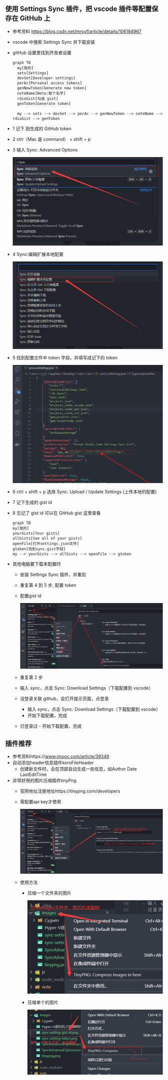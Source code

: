 <!--
 * @Author: your name
 * @Date: 2021-04-02 10:59:23
 * @LastEditTime: 2021-04-02 14:01:54
 * @LastEditors: mrzou
 * @Description: In User Settings Edit
 * @FilePath: \blog\note\vscode-config.md
-->
## 使用 Settings Sync 插件，把 vscode 插件等配置保存在 GitHub 上
- 参考资料 https://blog.csdn.net/mrsyf/article/details/106184967
- vscode 中搜索 Settings Sync 并下载安装
- gitHub 设置里找到开发者设置

  ```mermaid
  graph TB
    my[我的]
    sets[Settings]
    devSet[Developer settings]
    perAc[Personal access tokens]
    genNewToken[Generate new token]
    noteName[Note:取个名字]
    rdioGist[勾选 gist]
    genToken[Generate token]

    my --> sets --> devSet --> perAc --> genNewToken --> noteName --> rdioGist --> genToken

  ```

- 1 记下 刚生成的 GitHub token
- 2 ctrl（Mac 是 command） + shift + p
- 3 输入 Sync: Advanced Options

  ![token](../images/SyncAdvancedOptions.png)
- 4 Sync:编辑扩展本地配置

  ![token](../images/SyncAdvancedOptionsJson.png)
- 5 找到配置文件中 token 字段，并填写成记下的 token

  ![token](../images/sync-setting-token.png)
- 6 ctrl + shift + p 选择 Sync: Upload / Update Settings (上传本地的配置)
- 7 记下生成的 gist id
- 8 忘记了 gist id 可以在 GitHub gist 这里查看

  ```mermaid
  graph TB
  my[我的]
  yourGists[Your gists]
  allGists[See all of your gists]
  openFile[打开settings.json文件]
  gtoken[找到sync.gist字段]
  my --> yourGists --> allGists --> openFile --> gtoken

  ```

- 其他电脑要下载本配置时
  - 安装 Settings Sync 插件，并重启
  - 重复第 4 到 5 步, 配置 token
  - 配置gist id

    ![gist id](../images/sync-setting-gist-id.png)
  - 重复第 2 步
  - 输入 sync，点击 Sync: Download Settings（下载配置到 vscode）
  - 没登录关联 github，会打开提示页面，点登录
    - 输入 sync，点击 Sync: Download Settings（下载配置到 vscode）
    - 开始下载配置，完成
  - 已登录过 - 开始下载配置，完成

## 插件推荐

- 参考资料https://www.imooc.com/article/39349
- 自动添加header信息插件koroFileHeader
  - 创建新文件时，会在顶部自动生成一些信息，如Author Date LastEditTime
- 非常好用的图片压缩插件tinyPng
  - 官网地址注册地址https://tinypng.com/developers
  - 需配置api key才使用
  
    ![gist id](../images/tinypng.png)
  - 使用方法
    - 压缩一个文件夹的图片

      ![压缩一个文件夹的图片](../images/tinypng-compress-images.png)
    - 压缩单个的图片

      ![压缩单个的图片](../images/tinypng-compress-file.png)
